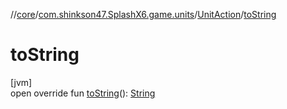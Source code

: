 //[core](../../../index.md)/[com.shinkson47.SplashX6.game.units](../index.md)/[UnitAction](index.md)/[toString](to-string.md)

# toString

[jvm]\
open override fun [toString](to-string.md)(): [String](https://kotlinlang.org/api/latest/jvm/stdlib/kotlin/-string/index.html)
